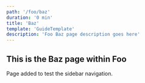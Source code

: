 ```yaml
---
path: '/foo/baz'
duration: '0 min'
title: 'Baz'
template: 'GuideTemplate'
description: 'Foo Baz page description goes here'
---
```


## This is the Baz page within Foo

Page added to test the sidebar navigation.

